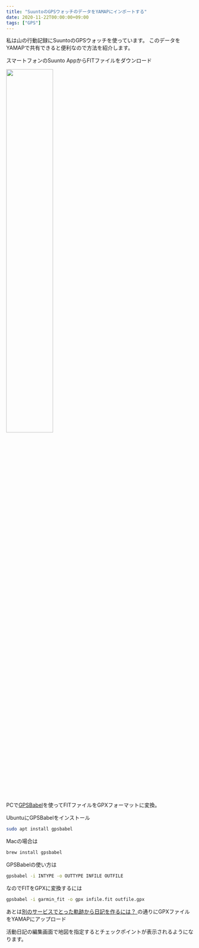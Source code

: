 ```yaml
---
title: "SuuntoのGPSウォッチのデータをYAMAPにインポートする"
date: 2020-11-22T00:00:00+09:00
tags: ["GPS"]
---
```


私は山の行動記録にSuuntoのGPSウォッチを使っています。
このデータをYAMAPで共有できると便利なので方法を紹介します。

スマートフォンのSuunto AppからFITファイルをダウンロード

<img src="/images/posts/2020/11/suunto-yamap/ss-download-fit.png" width="50%">


PCで[GPSBabel](https://www.gpsbabel.org/)を使ってFITファイルをGPXフォーマットに変換。

UbuntuにGPSBabelをインストール

```sh
sudo apt install gpsbabel
```

Macの場合は

```sh
brew install gpsbabel
```

GPSBabelの使い方は

```sh
gpsbabel -i INTYPE -o OUTTYPE INFILE OUTFILE
```

なのでFITをGPXに変換するには

```sh
gpsbabel -i garmin_fit -o gpx infile.fit outfile.gpx
```

あとは[別のサービスでとった軌跡から日記を作るには？ ](https://help.yamap.com/hc/ja/articles/900000967783-%E5%88%A5%E3%81%AE%E3%82%B5%E3%83%BC%E3%83%93%E3%82%B9%E3%81%A7%E3%81%A8%E3%81%A3%E3%81%9F%E8%BB%8C%E8%B7%A1%E3%81%8B%E3%82%89%E6%97%A5%E8%A8%98%E3%82%92%E4%BD%9C%E3%82%8B%E3%81%AB%E3%81%AF-)の通りにGPXファイルをYAMAPにアップロード

活動日記の編集画面で地図を指定するとチェックポイントが表示されるようになります。
